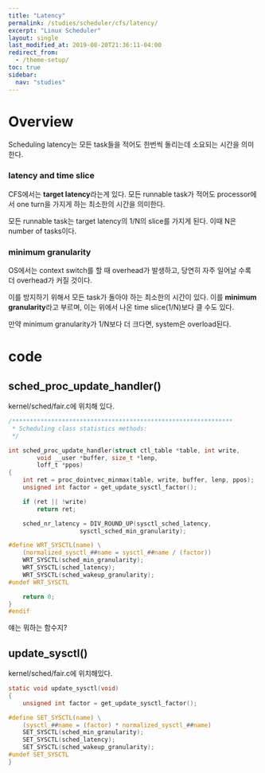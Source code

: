 ```yaml
---
title: "Latency"
permalink: /studies/scheduler/cfs/latency/
excerpt: "Linux Scheduler"
layout: single
last_modified_at: 2019-08-20T21:36:11-04:00
redirect_from:
  - /theme-setup/
toc: true
sidebar:
  nav: "studies"
---
```

# Overview
Scheduling latency는 모든 task들을 적어도 한번씩 돌리는데 소요되는 시간을 의미한다.

### latency and time slice
CFS에서는 **target latency**라는게 있다. 모든 runnable task가 적어도 processor에서 one turn을 가지게 하는 최소한의 시간을 의미한다.

모든 runnable task는 target latency의 1/N의 slice를 가지게 된다. 이때 N은 number of tasks이다.

### minimum granularity
OS에서는 context switch를 할 때 overhead가 발생하고, 당연히 자주 일어날 수록 더 overhead가 커질 것이다.

이를 방지하기 위해서 모든 task가 돌아야 하는 최소한의 시간이 있다. 이를 **minimum granularity**라고 부르며, 이는 위에서 나온 time slice(1/N)보다 클 수도 있다.

만약 minimum granularity가 1/N보다 더 크다면, system은 overload된다.

# code


## sched_proc_update_handler()
kernel/sched/fair.c에 위치해 있다.

``` c
/**************************************************************
 * Scheduling class statistics methods:
 */

int sched_proc_update_handler(struct ctl_table *table, int write,
		void __user *buffer, size_t *lenp,
		loff_t *ppos)
{
	int ret = proc_dointvec_minmax(table, write, buffer, lenp, ppos);
	unsigned int factor = get_update_sysctl_factor();

	if (ret || !write)
		return ret;

	sched_nr_latency = DIV_ROUND_UP(sysctl_sched_latency,
					sysctl_sched_min_granularity);

#define WRT_SYSCTL(name) \
	(normalized_sysctl_##name = sysctl_##name / (factor))
	WRT_SYSCTL(sched_min_granularity);
	WRT_SYSCTL(sched_latency);
	WRT_SYSCTL(sched_wakeup_granularity);
#undef WRT_SYSCTL

	return 0;
}
#endif
```
얘는 뭐하는 함수지?

## update_sysctl()
kernel/sched/fair.c에 위치해있다.

``` c
static void update_sysctl(void)
{
	unsigned int factor = get_update_sysctl_factor();

#define SET_SYSCTL(name) \
	(sysctl_##name = (factor) * normalized_sysctl_##name)
	SET_SYSCTL(sched_min_granularity);
	SET_SYSCTL(sched_latency);
	SET_SYSCTL(sched_wakeup_granularity);
#undef SET_SYSCTL
}
```
